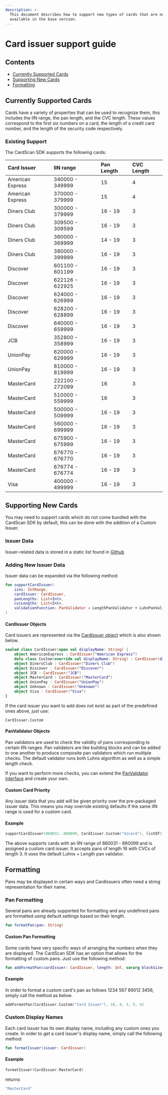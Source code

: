 ```yaml
---
description: >-
  This document describes how to support new types of cards that are not
  available in the base version.
---
```


# Card issuer support guide

## Contents

* [Currently Supported Cards](card-support.md)
* [Supporting New Cards](card-support.md)
* [Formatting](card-support.md)

## Currently Supported Cards

Cards have a variety of properties that can be used to recognize them, this includes the IIN range, the pan length, and the CVC length. These values correspond to the first six numbers on a card, the length of a credit card number, and the length of the security code respectively.

### Existing Support

The CardScan SDK supports the following cards:

| Card Issuer | IIN range | Pan Length | CVC Length |
| :--- | :--- | :--- | :--- |
| American Express | 340000 - 349999 | 15 | 4 |
| American Express | 370000 - 379999 | 15 | 4 |
| Diners Club | 300000 - 379999 | 16 - 19 | 3 |
| Diners Club | 309500 - 309599 | 16 - 19 | 3 |
| Diners Club | 360000 - 369999 | 14 - 19 | 3 |
| Diners Club | 380000 - 399999 | 16 - 19 | 3 |
| Discover | 601100 - 601199 | 16 - 19 | 3 |
| Discover | 622126 - 622925 | 16 - 19 | 3 |
| Discover | 624000 - 626999 | 16 - 19 | 3 |
| Discover | 628200 - 628899 | 16 - 19 | 3 |
| Discover | 640000 - 659999 | 16 - 19 | 3 |
| JCB | 352800 - 358999 | 16 - 19 | 3 |
| UnionPay | 620000 - 629999 | 16 - 19 | 3 |
| UnionPay | 810000 - 819999 | 16 - 19 | 3 |
| MasterCard | 222100 - 272099 | 16 | 3 |
| MasterCard | 510000 - 559999 | 16 | 3 |
| MasterCard | 500000 - 509999 | 16 - 19 | 3 |
| MasterCard | 560000 - 699999 | 16 - 19 | 3 |
| MasterCard | 675900 - 675999 | 16 - 19 | 3 |
| MasterCard | 676770 - 676770 | 16 - 19 | 3 |
| MasterCard | 676774 - 676774 | 16 - 19 | 3 |
| Visa | 400000 - 499999 | 16 - 19 | 3 |

## Supporting New Cards

You may need to support cards which do not come bundled with the CardScan SDK by default, this can be done with the addition of a Custom Issuer.

### Issuer Data

Issuer-related data is stored in a static list found in [Github](https://https://github.com/getbouncer/cardscan-android/blob/master/scan-payment/src/main/java/com/getbouncer/scan/payment/card/PaymentCardUtils.kt)

### Adding New Issuer Data

Issuer data can be expanded via the following method:

```kotlin
fun supportCardIssuer(
    iins: IntRange,
    cardIssuer: CardIssuer,
    panLengths: List<Int>,
    cvcLengths: List<Int>,
    validationFunction: PanValidator = LengthPanValidator + LuhnPanValidator
)
```

#### CardIssuer Objects

Card issuers are represented via the [CardIssuer object](https://https://github.com/getbouncer/cardscan-android/blob/master/scan-payment/src/main/java/com/getbouncer/scan/payment/card/CardIssuer.kt) which is also shown below.

```kotlin
sealed class CardIssuer(open val displayName: String) {
    object AmericanExpress : CardIssuer("American Express")
    data class Custom(override val displayName: String) : CardIssuer(displayName)
    object DinersClub : CardIssuer("Diners Club")
    object Discover : CardIssuer("Discover")
    object JCB : CardIssuer("JCB")
    object MasterCard : CardIssuer("MasterCard")
    object UnionPay : CardIssuer("UnionPay")
    object Unknown : CardIssuer("Unknown")
    object Visa : CardIssuer("Visa")
}
```

If the card issuer you want to add does not exist as part of the predefined ones above, just use:

```text
CardIssuer.Custom
```

#### PanValidator Objects

Pan validators are used to check the validity of pans corresponding to certain IIN ranges. Pan validators are like building blocks and can be added to one another to produce composite pan validators which run multiple checks. The default validator runs both Luhns algorithm as well as a simple length check.

If you want to perform more checks, you can extend the [PanValidator interface](https://https://github.com/getbouncer/cardscan-android/blob/master/scan-payment/src/main/java/com/getbouncer/scan/payment/card/PanValidator.kt) and create your own.

#### Custom Card Priority

Any issuer data that you add will be given priority over the pre-packaged issuer data. This means you may override existing defaults if the same IIN range is used for a custom card.

#### Example

```kotlin
supportCardIssuer(860031..860099, CardIssuer.Custom("Uzcard"), listOf(16), listOf(3))
```

The above supports cards with an IIN range of 860031 - 860099 and is assigned a custom card issuer. It accepts pans of length 16 with CVCs of length 3. It uses the default Luhns + Length pan validator.

## Formatting

Pans may be displayed in certain ways and CardIssuers often need a string representation for their name.

### Pan Formatting

Several pans are already supported for formatting and any undefined pans are formatted using default settings based on their length.

```kotlin
fun formatPan(pan: String)
```

#### Custom Pan Formatting

Some cards have very specific ways of arranging the numbers when they are displayed. The CardScan SDK has an option that allows for the formatting of custom pans. Just use the following method:

```kotlin
fun addFormatPan(cardIssuer: CardIssuer, length: Int, vararg blockSizes: Int)
```

#### Example

In order to format a custom card's pan as follows 1234 567 89012 3456, simply call the method as below.

```kotlin
addFormatPan(CardIssuer.Custom("Card Issuer"), 16, 4, 3, 5, 4)
```

### Custom Display Names

Each card issuer has its own display name, including any custom ones you create. In order to get a card issuer's display name, simply call the following method:

```kotlin
fun formatIssuer(issuer: CardIssuer)
```

#### Example

```kotlin
formatIssuer(CardIssuer.MasterCard)
```

returns

```kotlin
"MasterCard"
```

